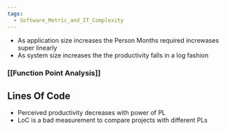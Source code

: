 ```yaml
---
tags:
  - Software_Metric_and_IT_Complexity
---
```

- As application size increases the Person Months required increwases super linearly
- As system size increases the the productivity falls in a log fashion
### [[Function Point Analysis]]

## Lines Of Code
- Perceived productivity decreases with power of PL
- LoC is a bad measurement to compare projects with different PLs
